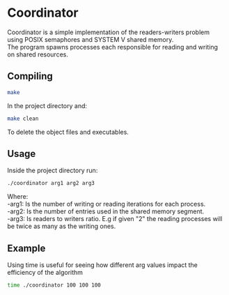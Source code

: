 # Coordinator

Coordinator is a simple implementation of the readers-writers problem using POSIX semaphores and SYSTEM V shared memory.  
The program spawns processes each responsible for reading and writing on shared resources.

## Compiling

```bash
make
```

In the project directory and:

```bash
make clean
```

To delete the object files and executables.

## Usage

Inside the project directory run:

```bash
./coordinator arg1 arg2 arg3

```

Where:  
-arg1: Is the number of writing or reading iterations for each process.  
-arg2: Is the number of entries used in the shared memory segment.  
-arg3: Is readers to writers ratio. E.g if given "2" the reading processes will be twice as many as the writing ones.

## Example

Using time is useful for seeing how different arg values impact the efficiency of the algorithm

```bash
time ./coordinator 100 100 100

```
